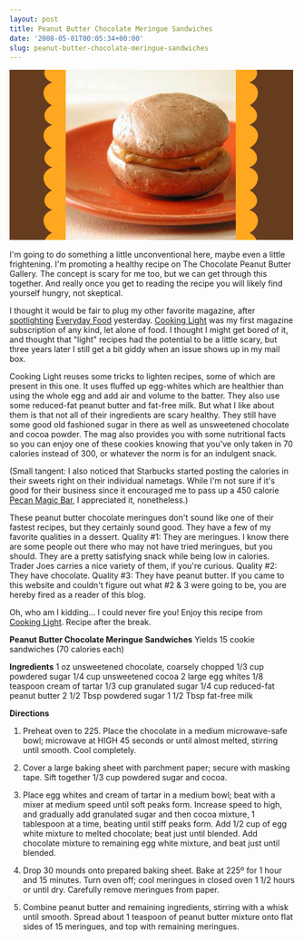 ```yaml
---
layout: post
title: Peanut Butter Chocolate Meringue Sandwiches
date: '2008-05-01T00:05:34+00:00'
slug: peanut-butter-chocolate-meringue-sandwiches
---
```

<img src='images/uploads/2008/04/pb_meringue.jpg' alt='Peanut Butter Chocolate Meringue Sandwiches' />

I'm going to do something a little unconventional here, maybe even a little frightening. I'm promoting a healthy recipe on The Chocolate Peanut Butter Gallery. The concept is scary for me too, but we can get through this together. And really once you get to reading the recipe you will likely find yourself hungry, not skeptical. 

I thought it would be fair to plug my other favorite magazine, after <a href="http://www.cpbgallery.com/2008/04/30/everyday-foods-chocolate-peanut-butter-pie/">spotlighting</a> <a href="http://www.marthastewart.com/everyday">Everyday Food</a> yesterday. <a href="http://www.cookinglight.com/cooking/">Cooking Light</a> was my first magazine subscription of any kind, let alone of food. I thought I might get bored of it, and thought that "light" recipes had the potential to be a little scary, but three years later I still get a bit giddy when an issue shows up in my mail box.

Cooking Light reuses some tricks to lighten recipes, some of which are present in this one. It uses fluffed up egg-whites which are healthier than using the whole egg and add air and volume to the batter. They also use some reduced-fat peanut butter and fat-free milk. But what I like about them is that not all of their ingredients are scary healthy. They still have some good old fashioned sugar in there as well as unsweetened chocolate and cocoa powder. The mag also provides you with some nutritional facts so you can enjoy one of these cookies knowing that you've only taken in 70 calories instead of 300, or whatever the norm is for an indulgent snack. 

(Small tangent: I also noticed that Starbucks started posting the calories in their sweets right on their individual nametags. While I'm not sure if it's good for their business since it encouraged me to pass up a 450 calorie <a href="http://www.starbucks.com/retail/nutrition_food_detail.asp?selProducts=%7B178615AA%2D63AA%2D46E9%2D919F%2D454308F6E888%7D&store=7238&foodZone=16">Pecan Magic Bar</a>, I appreciated it, nonetheless.)

These peanut butter chocolate meringues don't sound like one of their fastest recipes, but they certainly sound good. They have a few of my favorite qualities in a dessert. Quality #1: They are meringues. I know there are some people out there who may not have tried meringues, but you should. They are a pretty satisfying snack while being low in calories. Trader Joes carries a nice variety of them, if you're curious. Quality #2: They have chocolate. Quality #3: They have peanut butter. If you came to this website and couldn't figure out what #2 & 3 were going to be, you are hereby fired as a reader of this blog.

Oh, who am I kidding... I could never fire you! Enjoy this recipe from <a href="http://find.myrecipes.com/recipes/recipefinder.dyn?action=displayRecipe&recipe_id=630149#anga.com/">Cooking Light</a>. Recipe after the break.

<!--more-->

<strong>Peanut Butter Chocolate Meringue Sandwiches</strong>
Yields 15 cookie sandwiches (70 calories each)

<strong>Ingredients</strong>
1 oz unsweetened chocolate, coarsely chopped 
1/3 cup powdered sugar 
1/4 cup unsweetened cocoa 
2 large egg whites 
1/8 teaspoon cream of tartar 
1/3 cup granulated sugar 
1/4 cup reduced-fat peanut butter 
2 1/2 Tbsp powdered sugar 
1 1/2 Tbsp fat-free milk 

<strong>Directions</strong>

1. Preheat oven to 225. Place the chocolate in a medium microwave-safe bowl; microwave at HIGH 45 seconds or until almost melted, stirring until smooth. Cool completely.

2. Cover a large baking sheet with parchment paper; secure with masking tape. Sift together 1/3 cup powdered sugar and cocoa.

3. Place egg whites and cream of tartar in a medium bowl; beat with a mixer at medium speed until soft peaks form. Increase speed to high, and gradually add granulated sugar and then cocoa mixture, 1 tablespoon at a time, beating until stiff peaks form. Add 1/2 cup of egg white mixture to melted chocolate; beat just until blended. Add chocolate mixture to remaining egg white mixture, and beat just until blended.

4. Drop 30 mounds onto prepared baking sheet. Bake at 225º for 1 hour and 15 minutes. Turn oven off; cool meringues in closed oven 1 1/2 hours or until dry. Carefully remove meringues from paper.

5. Combine peanut butter and remaining ingredients, stirring with a whisk until smooth. Spread about 1 teaspoon of peanut butter mixture onto flat sides of 15 meringues, and top with remaining meringues.
